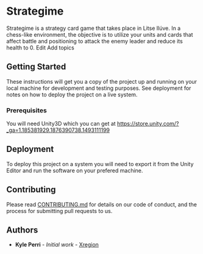 # Strategime

Strategime is a strategy card game that takes place in Litse Ilúve. In a chess-like environment, the objective is to utilize your units and cards that affect battle and positioning to attack the enemy leader and reduce its health to 0. Edit
Add topics


## Getting Started

These instructions will get you a copy of the project up and running on your local machine for development and testing purposes. See deployment for notes on how to deploy the project on a live system.

### Prerequisites

You will need Unity3D which you can get at https://store.unity.com/?_ga=1.185381929.1876390738.1493111199

## Deployment

To deploy this project on a system you will need to export it from the Unity Editor and run the software on your prefered machine.

## Contributing

Please read [CONTRIBUTING.md](https://gist.github.com/PurpleBooth/b24679402957c63ec426) for details on our code of conduct, and the process for submitting pull requests to us.

## Authors

* **Kyle Perri** - *Initial work* - [Xregion](https://github.com/Xregion)
